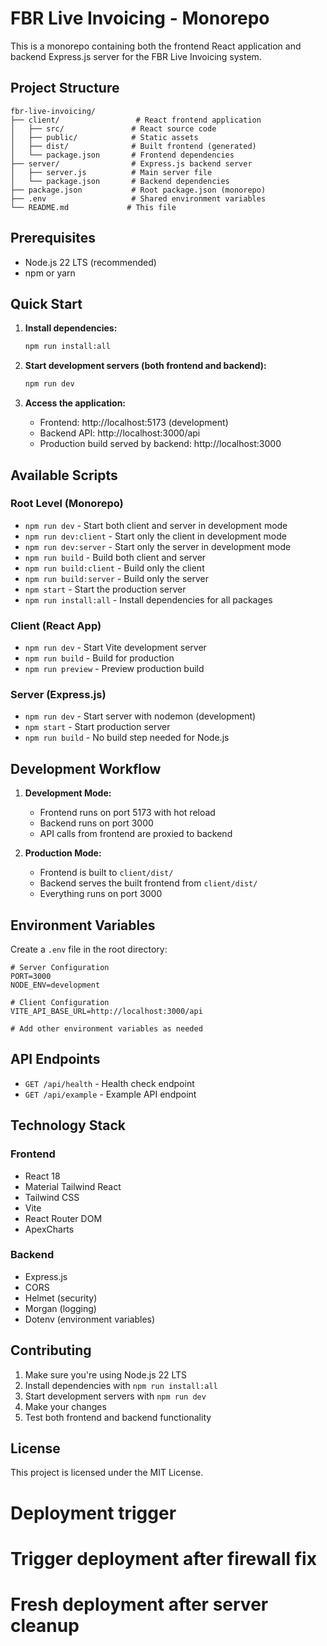 # FBR Live Invoicing - Monorepo

This is a monorepo containing both the frontend React application and backend Express.js server for the FBR Live Invoicing system.

## Project Structure

```
fbr-live-invoicing/
├── client/                 # React frontend application
│   ├── src/               # React source code
│   ├── public/            # Static assets
│   ├── dist/              # Built frontend (generated)
│   └── package.json       # Frontend dependencies
├── server/                # Express.js backend server
│   ├── server.js          # Main server file
│   └── package.json       # Backend dependencies
├── package.json           # Root package.json (monorepo)
├── .env                   # Shared environment variables
└── README.md             # This file
```

## Prerequisites

- Node.js 22 LTS (recommended)
- npm or yarn

## Quick Start

1. **Install dependencies:**
   ```bash
   npm run install:all
   ```

2. **Start development servers (both frontend and backend):**
   ```bash
   npm run dev
   ```

3. **Access the application:**
   - Frontend: http://localhost:5173 (development)
   - Backend API: http://localhost:3000/api
   - Production build served by backend: http://localhost:3000

## Available Scripts

### Root Level (Monorepo)
- `npm run dev` - Start both client and server in development mode
- `npm run dev:client` - Start only the client in development mode
- `npm run dev:server` - Start only the server in development mode
- `npm run build` - Build both client and server
- `npm run build:client` - Build only the client
- `npm run build:server` - Build only the server
- `npm start` - Start the production server
- `npm run install:all` - Install dependencies for all packages

### Client (React App)
- `npm run dev` - Start Vite development server
- `npm run build` - Build for production
- `npm run preview` - Preview production build

### Server (Express.js)
- `npm run dev` - Start server with nodemon (development)
- `npm start` - Start production server
- `npm run build` - No build step needed for Node.js

## Development Workflow

1. **Development Mode:**
   - Frontend runs on port 5173 with hot reload
   - Backend runs on port 3000
   - API calls from frontend are proxied to backend

2. **Production Mode:**
   - Frontend is built to `client/dist/`
   - Backend serves the built frontend from `client/dist/`
   - Everything runs on port 3000

## Environment Variables

Create a `.env` file in the root directory:

```env
# Server Configuration
PORT=3000
NODE_ENV=development

# Client Configuration
VITE_API_BASE_URL=http://localhost:3000/api

# Add other environment variables as needed
```

## API Endpoints

- `GET /api/health` - Health check endpoint
- `GET /api/example` - Example API endpoint

## Technology Stack

### Frontend
- React 18
- Material Tailwind React
- Tailwind CSS
- Vite
- React Router DOM
- ApexCharts

### Backend
- Express.js
- CORS
- Helmet (security)
- Morgan (logging)
- Dotenv (environment variables)

## Contributing

1. Make sure you're using Node.js 22 LTS
2. Install dependencies with `npm run install:all`
3. Start development servers with `npm run dev`
4. Make your changes
5. Test both frontend and backend functionality

## License

This project is licensed under the MIT License.
# Deployment trigger
# Trigger deployment after firewall fix
# Fresh deployment after server cleanup
